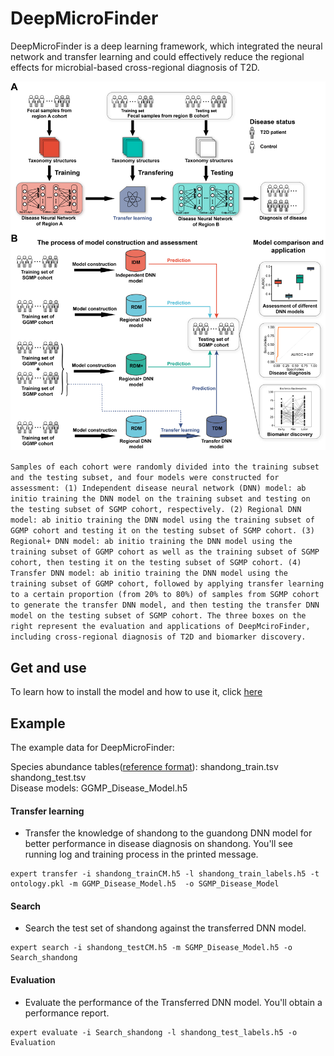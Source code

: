 # DeepMicroFinder
DeepMicroFinder is a deep learning framework, which integrated the neural network and transfer learning and could effectively reduce the regional effects for microbial-based cross-regional diagnosis of T2D.

<img src="https://github.com/HUST-NingKang-Lab/DeepMicroFinder/blob/main/figure1.png" style="zoom:150%;" />

``
Samples of each cohort were randomly divided into the training subset and the testing subset, and four models were constructed for assessment: (1) Independent disease neural network (DNN) model: ab initio training the DNN model on the training subset and testing on the testing subset of SGMP cohort, respectively. (2) Regional DNN model: ab initio training the DNN model using the training subset of GGMP cohort and testing it on the testing subset of SGMP cohort. (3) Regional+ DNN model: ab initio training the DNN model using the training subset of GGMP cohort as well as the training subset of SGMP cohort, then testing it on the testing subset of SGMP cohort. (4) Transfer DNN model: ab initio training the DNN model using the training subset of GGMP cohort, followed by applying transfer learning to a certain proportion (from 20% to 80%) of samples from SGMP cohort to generate the transfer DNN model, and then testing the transfer DNN model on the testing subset of SGMP cohort. The three boxes on the right represent the evaluation and applications of DeepMciroFinder, including cross-regional diagnosis of T2D and biomarker discovery.
``

## Get and use
To learn how to install the model and how to use it, click [here](https://github.com/HUST-NingKang-Lab/EXPERT)

## Example
The example data for DeepMicroFinder:

Species abundance tables([reference format](https://github.com/HUST-NingKang-Lab/EXPERT)): shandong_train.tsv shandong_test.tsv       
Disease models: GGMP_Disease_Model.h5     

#### Transfer learning
- Transfer the knowledge of shandong to the guandong DNN model for better performance in disease diagnosis on shandong. You'll see running log and training process in the printed message.
```
expert transfer -i shandong_trainCM.h5 -l shandong_train_labels.h5 -t ontology.pkl -m GGMP_Disease_Model.h5  -o SGMP_Disease_Model 
```
#### Search
- Search the test set of shandong against the transferred DNN model.
```
expert search -i shandong_testCM.h5 -m SGMP_Disease_Model.h5 -o Search_shandong
```
#### Evaluation
- Evaluate the performance of the Transferred DNN model. You'll obtain a performance report.
```
expert evaluate -i Search_shandong -l shandong_test_labels.h5 -o Evaluation
```
